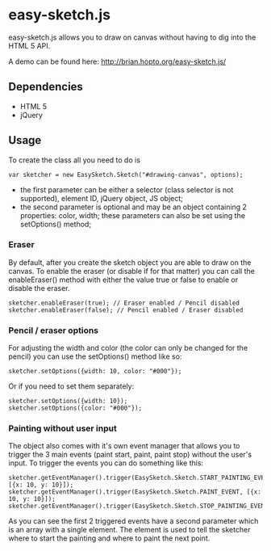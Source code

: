 easy-sketch.js
===================

easy-sketch.js allows you to draw on canvas without having to dig into the HTML 5 API.

A demo can be found here: http://brian.hopto.org/easy-sketch.js/


Dependencies
-------------------
- HTML 5
- jQuery


Usage
-------------------

To create the class all you need to do is

    var sketcher = new EasySketch.Sketch("#drawing-canvas", options);


- the first parameter can be either a selector (class selector is not supported), element ID, jQuery object, JS object;
- the second parameter is optional and may be an object containing 2 properties: color, width; these parameters can also be set using the setOptions() method;


### Eraser


By default, after you create the sketch object you are able to draw on the canvas. To enable the eraser (or disable if for that matter) you can call the enableEraser() method with either the value true or false to enable or disable the eraser.

    sketcher.enableEraser(true); // Eraser enabled / Pencil disabled
    sketcher.enableEraser(false); // Pencil enabled / Eraser disabled
    

### Pencil / eraser options

For adjusting the width and color (the color can only be changed for the pencil) you can use the setOptions() method like so:

    sketcher.setOptions({width: 10, color: "#000"});
    
Or if you need to set them separately:

    sketcher.setOptions({width: 10});
    sketcher.setOptions({color: "#000"});
    

### Painting without user input

The object also comes with it's own event manager that allows you to trigger the 3 main events (paint start, paint, paint stop) without the user's input. To trigger the events you can do something like this:

    sketcher.getEventManager().trigger(EasySketch.Sketch.START_PAINTING_EVENT, [{x: 10, y: 10}]);
    sketcher.getEventManager().trigger(EasySketch.Sketch.PAINT_EVENT, [{x: 10, y: 10}]);
    sketcher.getEventManager().trigger(EasySketch.Sketch.STOP_PAINTING_EVENT);
    
As you can see the first 2 triggered events have a second parameter which is an array with a single element. The element is used to tell the sketcher where to start the painting and where to paint the next point.

